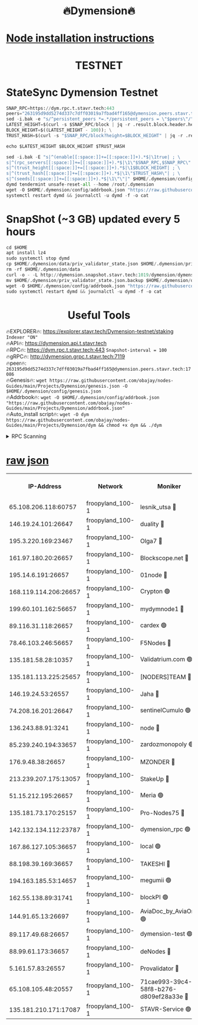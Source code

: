 <h1 align="center"> 🔥Dymension🔥</h1>

[Node installation instructions](https://github.com/obajay/nodes-Guides/tree/main/Projects/Dymension)
=

<h1 align="center"> TESTNET</h1>

# StateSync Dymension Testnet
```python
SNAP_RPC=https://dym.rpc.t.stavr.tech:443
peers="263195d9dd5274d337c7dff03019a7fbad4ff165@dymension.peers.stavr.tech:17086"
sed -i.bak -e "s/^persistent_peers *=.*/persistent_peers = \"$peers\"/" $HOME/.dymension/config/config.toml
LATEST_HEIGHT=$(curl -s $SNAP_RPC/block | jq -r .result.block.header.height); \
BLOCK_HEIGHT=$((LATEST_HEIGHT - 100)); \
TRUST_HASH=$(curl -s "$SNAP_RPC/block?height=$BLOCK_HEIGHT" | jq -r .result.block_id.hash)

echo $LATEST_HEIGHT $BLOCK_HEIGHT $TRUST_HASH

sed -i.bak -E "s|^(enable[[:space:]]+=[[:space:]]+).*$|\1true| ; \
s|^(rpc_servers[[:space:]]+=[[:space:]]+).*$|\1\"$SNAP_RPC,$SNAP_RPC\"| ; \
s|^(trust_height[[:space:]]+=[[:space:]]+).*$|\1$BLOCK_HEIGHT| ; \
s|^(trust_hash[[:space:]]+=[[:space:]]+).*$|\1\"$TRUST_HASH\"| ; \
s|^(seeds[[:space:]]+=[[:space:]]+).*$|\1\"\"|" $HOME/.dymension/config/config.toml
dymd tendermint unsafe-reset-all --home /root/.dymension
wget -O $HOME/.dymension/config/addrbook.json "https://raw.githubusercontent.com/obajay/nodes-Guides/main/Projects/Dymension/addrbook.json"
systemctl restart dymd && journalctl -u dymd -f -o cat

```
# SnapShot (~3 GB) updated every 5 hours
```python
cd $HOME
apt install lz4
sudo systemctl stop dymd
cp $HOME/.dymension/data/priv_validator_state.json $HOME/.dymension/priv_validator_state.json.backup
rm -rf $HOME/.dymension/data
curl -o - -L http://dymension.snapshot.stavr.tech:1019/dymension/dymension-snap.tar.lz4 | lz4 -c -d - | tar -x -C $HOME/.dymension --strip-components 2
mv $HOME/.dymension/priv_validator_state.json.backup $HOME/.dymension/data/priv_validator_state.json
wget -O $HOME/.dymension/config/addrbook.json "https://raw.githubusercontent.com/obajay/nodes-Guides/main/Projects/Dymension/addrbook.json"
sudo systemctl restart dymd && journalctl -u dymd -f -o cat
```

 <h1 align="center"> Useful Tools</h1>

🔥EXPLORER🔥:     https://explorer.stavr.tech/Dymension-testnet/staking        `Indexer "ON"` \
🔥API🔥:          https://dymension.api.t.stavr.tech \
🔥RPC🔥:          https://dym.rpc.t.stavr.tech:443                  `Snapshot-interval = 100` \
🔥gRPC🔥:         http://dymension.grpc.t.stavr.tech:7119 \
🔥peer🔥:         `263195d9dd5274d337c7dff03019a7fbad4ff165@dymension.peers.stavr.tech:17086` \
🔥Genesis🔥:     ```wget https://raw.githubusercontent.com/obajay/nodes-Guides/main/Projects/Dymension/genesis.json -O $HOME/.dymension/config/genesis.json``` \
🔥Addrbook🔥:    ```wget -O $HOME/.dymension/config/addrbook.json "https://raw.githubusercontent.com/obajay/nodes-Guides/main/Projects/Dymension/addrbook.json"``` \
🔥Auto_install script🔥: ```wget -O dym https://raw.githubusercontent.com/obajay/nodes-Guides/main/Projects/Dymension/dym && chmod +x dym && ./dym```

<details>
<summary>RPC Scanning</summary>

<h2 align="center"> We scan nodes in real time every 4 hours. And we provide the final result of RPC endpoints.
We cannot influence the operation of these nodes in any way. </h2>


```python
If Voting Power is higher than 0 --> then the Node is a validator of the network and may be subject to attack and be a potential threat to the chain.
```
```python
We marked such validators with a red symbol
```

</details>

[raw json](https://rpc-check.dymt.stavr.tech/dymt/rpc-dymt-result.json)
=


<table><tr><th>IP-Address</th><th>Network</th><th>Moniker</th><th>Latest Block Height</th><th>Earliest Block Height</th><th>Catching Up</th><th>Voting Power</th><th>Scan Time</th></tr><tr><td>65.108.206.118:60757</td><td>froopyland_100-1</td><td>lesnik_utsa 🔴</td><td>1545089</td><td>1</td><td>False</td><td>1</td><td>2023-12-04T06:08:40.564207147UTC</td></tr><tr><td>146.19.24.101:26647</td><td>froopyland_100-1</td><td>duality 🔴</td><td>1545092</td><td>1</td><td>False</td><td>1</td><td>2023-12-04T06:08:57.098045270UTC</td></tr><tr><td>195.3.220.169:23467</td><td>froopyland_100-1</td><td>Olga7 🔴</td><td>1545095</td><td>1</td><td>False</td><td>1</td><td>2023-12-04T06:09:13.991920226UTC</td></tr><tr><td>161.97.180.20:26657</td><td>froopyland_100-1</td><td>Blockscope.net 🔴</td><td>1545096</td><td>1</td><td>False</td><td>1</td><td>2023-12-04T06:09:19.035492706UTC</td></tr><tr><td>195.14.6.191:26657</td><td>froopyland_100-1</td><td>01node 🔴</td><td>1545096</td><td>1</td><td>False</td><td>1</td><td>2023-12-04T06:09:19.748601538UTC</td></tr><tr><td>168.119.114.206:26657</td><td>froopyland_100-1</td><td>Crypton 🟢</td><td>1545096</td><td>1</td><td>False</td><td>0</td><td>2023-12-04T06:09:20.042062974UTC</td></tr><tr><td>199.60.101.162:56657</td><td>froopyland_100-1</td><td>mydymnode1 🔴</td><td>1545089</td><td>106001</td><td>False</td><td>1</td><td>2023-12-04T06:08:41.335831425UTC</td></tr><tr><td>89.116.31.118:26657</td><td>froopyland_100-1</td><td>cardex 🟢</td><td>1545091</td><td>293001</td><td>False</td><td>0</td><td>2023-12-04T06:08:49.889430324UTC</td></tr><tr><td>78.46.103.246:56657</td><td>froopyland_100-1</td><td>F5Nodes 🔴</td><td>1545089</td><td>407001</td><td>False</td><td>1</td><td>2023-12-04T06:08:36.899861901UTC</td></tr><tr><td>135.181.58.28:10357</td><td>froopyland_100-1</td><td>Validatrium.com 🟢</td><td>1545093</td><td>591001</td><td>False</td><td>0</td><td>2023-12-04T06:09:03.922309502UTC</td></tr><tr><td>135.181.113.225:25657</td><td>froopyland_100-1</td><td>[NODERS]TEAM 🔴</td><td>1545093</td><td>737456</td><td>False</td><td>1</td><td>2023-12-04T06:09:04.299261569UTC</td></tr><tr><td>146.19.24.53:26557</td><td>froopyland_100-1</td><td>Jaha 🔴</td><td>1545094</td><td>737456</td><td>False</td><td>1</td><td>2023-12-04T06:09:04.764985520UTC</td></tr><tr><td>74.208.16.201:26647</td><td>froopyland_100-1</td><td>sentinelCumulo 🟢</td><td>1545087</td><td>820001</td><td>False</td><td>0</td><td>2023-12-04T06:08:27.778084000UTC</td></tr><tr><td>136.243.88.91:3241</td><td>froopyland_100-1</td><td>node 🔴</td><td>1545094</td><td>922548</td><td>False</td><td>1</td><td>2023-12-04T06:09:05.089146385UTC</td></tr><tr><td>85.239.240.194:33657</td><td>froopyland_100-1</td><td>zardozmonopoly 🟢</td><td>1545097</td><td>935165</td><td>False</td><td>0</td><td>2023-12-04T06:09:25.533992848UTC</td></tr><tr><td>176.9.48.38:26657</td><td>froopyland_100-1</td><td>MZONDER 🔴</td><td>1545095</td><td>1006001</td><td>False</td><td>1</td><td>2023-12-04T06:09:13.660253710UTC</td></tr><tr><td>213.239.207.175:13057</td><td>froopyland_100-1</td><td>StakeUp 🔴</td><td>1545097</td><td>1150548</td><td>False</td><td>1</td><td>2023-12-04T06:09:22.758332886UTC</td></tr><tr><td>51.15.212.195:26657</td><td>froopyland_100-1</td><td>Meria 🟢</td><td>1545087</td><td>1238063</td><td>False</td><td>0</td><td>2023-12-04T06:08:24.188797048UTC</td></tr><tr><td>135.181.73.170:25157</td><td>froopyland_100-1</td><td>Pro-Nodes75 🔴</td><td>1545089</td><td>1245089</td><td>False</td><td>1</td><td>2023-12-04T06:08:38.154446768UTC</td></tr><tr><td>142.132.134.112:23787</td><td>froopyland_100-1</td><td>dymension_rpc 🟢</td><td>1545092</td><td>1245092</td><td>False</td><td>0</td><td>2023-12-04T06:08:54.280276093UTC</td></tr><tr><td>167.86.127.105:36657</td><td>froopyland_100-1</td><td>local 🟢</td><td>1545096</td><td>1318001</td><td>False</td><td>0</td><td>2023-12-04T06:09:16.445111407UTC</td></tr><tr><td>88.198.39.169:36657</td><td>froopyland_100-1</td><td>TAKESHI 🔴</td><td>1545087</td><td>1330001</td><td>False</td><td>1</td><td>2023-12-04T06:08:28.078068361UTC</td></tr><tr><td>194.163.185.53:14657</td><td>froopyland_100-1</td><td>megumii 🟢</td><td>1545089</td><td>1390788</td><td>False</td><td>0</td><td>2023-12-04T06:08:37.743229727UTC</td></tr><tr><td>162.55.138.89:31741</td><td>froopyland_100-1</td><td>blockPI 🟢</td><td>1545096</td><td>1435053</td><td>False</td><td>0</td><td>2023-12-04T06:09:19.332402536UTC</td></tr><tr><td>144.91.65.13:26697</td><td>froopyland_100-1</td><td>AviaDoc_by_AviaOne 🟢</td><td>1545089</td><td>1462001</td><td>False</td><td>0</td><td>2023-12-04T06:08:37.332675102UTC</td></tr><tr><td>89.117.49.68:26657</td><td>froopyland_100-1</td><td>dymension-test 🟢</td><td>1545096</td><td>1473622</td><td>False</td><td>0</td><td>2023-12-04T06:09:20.418276324UTC</td></tr><tr><td>88.99.61.173:36657</td><td>froopyland_100-1</td><td>deNodes 🔴</td><td>1545093</td><td>1501386</td><td>False</td><td>1</td><td>2023-12-04T06:09:03.536995778UTC</td></tr><tr><td>5.161.57.83:26557</td><td>froopyland_100-1</td><td>Provalidator 🔴</td><td>1545087</td><td>1503071</td><td>False</td><td>1</td><td>2023-12-04T06:08:24.815749292UTC</td></tr><tr><td>65.108.105.48:20557</td><td>froopyland_100-1</td><td>71cae993-39c4-58f8-b276-d809ef28a33e 🔴</td><td>1545092</td><td>1530001</td><td>False</td><td>1</td><td>2023-12-04T06:08:54.613050046UTC</td></tr><tr><td>135.181.210.171:17087</td><td>froopyland_100-1</td><td>STAVR-Service 🟢</td><td>1545088</td><td>1538109</td><td>False</td><td>0</td><td>2023-12-04T06:08:32.518505320UTC</td></tr></table>
